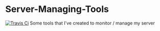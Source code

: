 # Server-Managing-Tools
<a href="https://travis-ci.org/storca/Server-Managing-Tools"><img src="https://travis-ci.org/storca/Server-Managing-Tools.svg?branch=master" alt="Travis Ci"/></a>
Some tools that I've created to monitor / manage my server
